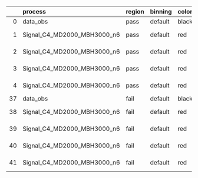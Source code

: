 |    | process                     | region   | binning   | color   | process_type   |   scale | variation   | source_filename                                                      | source_histname    | alias                       | title     |   combine_idx |     lnN |   shapes | syst_type   | direction   | variation_alias   |
|---:|:----------------------------|:---------|:----------|:--------|:---------------|--------:|:------------|:---------------------------------------------------------------------|:-------------------|:----------------------------|:----------|--------------:|--------:|---------:|:------------|:------------|:------------------|
|  0 | data_obs                    | pass     | default   | black   | DATA           |       1 | nominal     | ./histograms_for_2DAlphabet_v18//BH_Data.root                        | hpass              | Data                        | Data      |           nan | nan     |      nan | nan         | nan         | nan               |
|  1 | Signal_C4_MD2000_MBH3000_n6 | pass     | default   | red     | SIGNAL         |       1 | lumi        | ./histograms_for_2DAlphabet_v18//BH_Signal_C4_MD2000_MBH3000_n6.root | hpass              | Signal_C4_MD2000_MBH3000_n6 | BH signal |           nan |   1.016 |      nan | lnN         | nan         | nan               |
|  2 | Signal_C4_MD2000_MBH3000_n6 | pass     | default   | red     | SIGNAL         |       1 | SVM         | ./histograms_for_2DAlphabet_v18//BH_Signal_C4_MD2000_MBH3000_n6.root | hpass_SVMsyst_up   | Signal_C4_MD2000_MBH3000_n6 | BH signal |           nan | nan     |        1 | shapes      | Up          | SVMsyst           |
|  3 | Signal_C4_MD2000_MBH3000_n6 | pass     | default   | red     | SIGNAL         |       1 | SVM         | ./histograms_for_2DAlphabet_v18//BH_Signal_C4_MD2000_MBH3000_n6.root | hpass_SVMsyst_down | Signal_C4_MD2000_MBH3000_n6 | BH signal |           nan | nan     |        1 | shapes      | Down        | SVMsyst           |
|  4 | Signal_C4_MD2000_MBH3000_n6 | pass     | default   | red     | SIGNAL         |       1 | nominal     | ./histograms_for_2DAlphabet_v18//BH_Signal_C4_MD2000_MBH3000_n6.root | hpass              | Signal_C4_MD2000_MBH3000_n6 | BH signal |           nan | nan     |      nan | nan         | nan         | nan               |
| 37 | data_obs                    | fail     | default   | black   | DATA           |       1 | nominal     | ./histograms_for_2DAlphabet_v18//BH_Data.root                        | hfail              | Data                        | Data      |           nan | nan     |      nan | nan         | nan         | nan               |
| 38 | Signal_C4_MD2000_MBH3000_n6 | fail     | default   | red     | SIGNAL         |       1 | lumi        | ./histograms_for_2DAlphabet_v18//BH_Signal_C4_MD2000_MBH3000_n6.root | hfail              | Signal_C4_MD2000_MBH3000_n6 | BH signal |           nan |   1.016 |      nan | lnN         | nan         | nan               |
| 39 | Signal_C4_MD2000_MBH3000_n6 | fail     | default   | red     | SIGNAL         |       1 | SVM         | ./histograms_for_2DAlphabet_v18//BH_Signal_C4_MD2000_MBH3000_n6.root | hfail_SVMsyst_up   | Signal_C4_MD2000_MBH3000_n6 | BH signal |           nan | nan     |        1 | shapes      | Up          | SVMsyst           |
| 40 | Signal_C4_MD2000_MBH3000_n6 | fail     | default   | red     | SIGNAL         |       1 | SVM         | ./histograms_for_2DAlphabet_v18//BH_Signal_C4_MD2000_MBH3000_n6.root | hfail_SVMsyst_down | Signal_C4_MD2000_MBH3000_n6 | BH signal |           nan | nan     |        1 | shapes      | Down        | SVMsyst           |
| 41 | Signal_C4_MD2000_MBH3000_n6 | fail     | default   | red     | SIGNAL         |       1 | nominal     | ./histograms_for_2DAlphabet_v18//BH_Signal_C4_MD2000_MBH3000_n6.root | hfail              | Signal_C4_MD2000_MBH3000_n6 | BH signal |           nan | nan     |      nan | nan         | nan         | nan               |